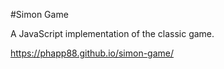 #Simon Game

A JavaScript implementation of the classic game.

https://phapp88.github.io/simon-game/
